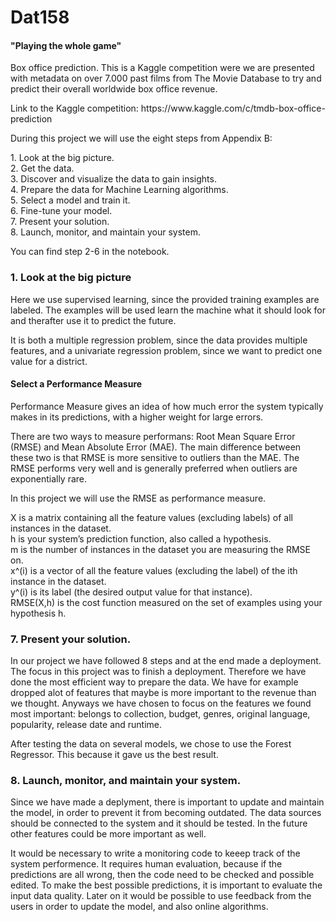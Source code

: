 <h1>Dat158</h1>
<h4>"Playing the whole game"</h4>
<p>  
Box office prediction. This is a Kaggle competition were we are presented with metadata on over 7.000 past films from The Movie Database to try and predict their overall worldwide box office revenue.
</p>
<p>
Link to the Kaggle competition: https://www.kaggle.com/c/tmdb-box-office-prediction
</p>
<p>
During this project we will use the eight steps from Appendix B:
</p>
<p>
1. Look at the big picture.<br>
2. Get the data.<br>
3. Discover and visualize the data to gain insights.<br>
4. Prepare the data for Machine Learning algorithms.<br>
5. Select a model and train it.<br>
6. Fine-tune your model.<br>
7. Present your solution.<br>
8. Launch, monitor, and maintain your system.
</p>
<p>
 You can find step 2-6 in the notebook.
</p>
<h3> 1. Look at the big picture </h3>
<p>
Here we use supervised learning, since the provided training examples are labeled. The examples will be used learn the machine what it should look for and therafter use it to predict the future.
</p>
<p>
It is both a multiple regression problem, since the data provides multiple features, and a univariate regression problem, since we want to predict one value for a district.
</p>
<h4> Select a Performance Measure </h4>
<p>
Performance Measure gives an idea of how much error the system typically makes in its predictions, with a higher weight for large errors.
</p>
<p>
There are two ways to measure performans: Root Mean Square Error (RMSE) and Mean Absolute Error (MAE). The main difference between these two is that RMSE is more sensitive to outliers than the MAE. The RMSE performs very well and is generally preferred when outliers are exponentially rare.
</p>
<p>
In this project we will use the RMSE as performance measure.
</p>
 <p>
X is a matrix containing all the feature values (excluding labels) of all instances in the dataset. <br>
h is your system’s prediction function, also called a hypothesis.<br>
m is the number of instances in the dataset you are measuring the RMSE on.<br>
x^(i) is a vector of all the feature values (excluding the label) of the ith instance in the dataset.<br>
y^(i) is its label (the desired output value for that instance).<br>
RMSE(X,h) is the cost function measured on the set of examples using your hypothesis h.<br>
</p>
<h3>  7. Present your solution. </h3>
<p>
In our project we have followed 8 steps and at the end made a deployment. The focus in this project was to finish a deployment. Therefore we have done the most efficient way to prepare the data. We have for example dropped alot of features that maybe is more important to the revenue than we thought. Anyways we have chosen to focus on the features we found most important: belongs to collection, budget, genres, original language, popularity, release date and runtime. 
</p>
<p>
After testing the data on several models, we chose to use the Forest Regressor. This because it gave us the best result.
</p>
<h3>  8. Launch, monitor, and maintain your system. </h3>
<p>
 Since we have made a deplyment, there is important to update and maintain the model, in order to prevent it from becoming outdated. The data sources should be connected to the system and it should be tested. In the future other features could be more important as well.
</p>
<p>
It would be necessary to write a monitoring code to keeep track of the system performence. It requires human evaluation, because if the predictions are all wrong, then the code need to be checked and possible edited. To make the best possible predictions, it is important to evaluate the input data quality. Later on it would be possible to use feedback from the users in order to update the model, and also online algorithms.
</p>
